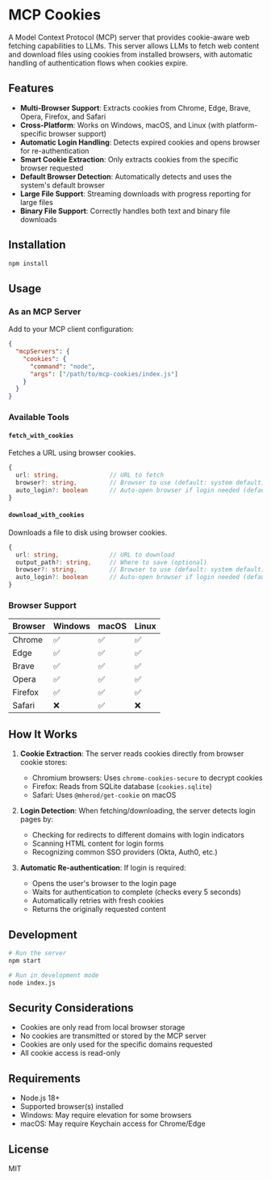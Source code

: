 # MCP Cookies

A Model Context Protocol (MCP) server that provides cookie-aware web fetching capabilities to LLMs. This server allows LLMs to fetch web content and download files using cookies from installed browsers, with automatic handling of authentication flows when cookies expire.

## Features

- **Multi-Browser Support**: Extracts cookies from Chrome, Edge, Brave, Opera, Firefox, and Safari
- **Cross-Platform**: Works on Windows, macOS, and Linux (with platform-specific browser support)
- **Automatic Login Handling**: Detects expired cookies and opens browser for re-authentication
- **Smart Cookie Extraction**: Only extracts cookies from the specific browser requested
- **Default Browser Detection**: Automatically detects and uses the system's default browser
- **Large File Support**: Streaming downloads with progress reporting for large files
- **Binary File Support**: Correctly handles both text and binary file downloads

## Installation

```bash
npm install
```

## Usage

### As an MCP Server

Add to your MCP client configuration:

```json
{
  "mcpServers": {
    "cookies": {
      "command": "node",
      "args": ["/path/to/mcp-cookies/index.js"]
    }
  }
}
```

### Available Tools

#### `fetch_with_cookies`

Fetches a URL using browser cookies.

```typescript
{
  url: string,              // URL to fetch
  browser?: string,         // Browser to use (default: system default)
  auto_login?: boolean      // Auto-open browser if login needed (default: true)
}
```

#### `download_with_cookies`

Downloads a file to disk using browser cookies.

```typescript
{
  url: string,              // URL to download
  output_path?: string,     // Where to save (optional)
  browser?: string,         // Browser to use (default: system default)
  auto_login?: boolean      // Auto-open browser if login needed (default: true)
}
```

### Browser Support

| Browser | Windows | macOS | Linux |
|---------|---------|-------|-------|
| Chrome  | ✅      | ✅    | ✅    |
| Edge    | ✅      | ✅    | ✅    |
| Brave   | ✅      | ✅    | ✅    |
| Opera   | ✅      | ✅    | ✅    |
| Firefox | ✅      | ✅    | ✅    |
| Safari  | ❌      | ✅    | ❌    |

## How It Works

1. **Cookie Extraction**: The server reads cookies directly from browser cookie stores:
   - Chromium browsers: Uses `chrome-cookies-secure` to decrypt cookies
   - Firefox: Reads from SQLite database (`cookies.sqlite`)
   - Safari: Uses `@mherod/get-cookie` on macOS

2. **Login Detection**: When fetching/downloading, the server detects login pages by:
   - Checking for redirects to different domains with login indicators
   - Scanning HTML content for login forms
   - Recognizing common SSO providers (Okta, Auth0, etc.)

3. **Automatic Re-authentication**: If login is required:
   - Opens the user's browser to the login page
   - Waits for authentication to complete (checks every 5 seconds)
   - Automatically retries with fresh cookies
   - Returns the originally requested content

## Development

```bash
# Run the server
npm start

# Run in development mode
node index.js
```

## Security Considerations

- Cookies are only read from local browser storage
- No cookies are transmitted or stored by the MCP server
- Cookies are only used for the specific domains requested
- All cookie access is read-only

## Requirements

- Node.js 18+
- Supported browser(s) installed
- Windows: May require elevation for some browsers
- macOS: May require Keychain access for Chrome/Edge

## License

MIT